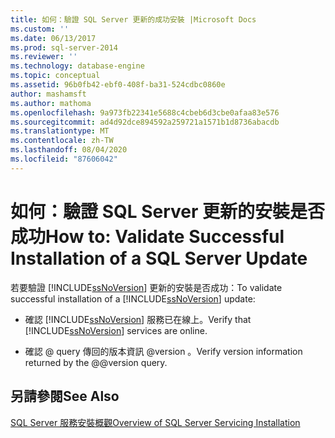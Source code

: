 ```yaml
---
title: 如何：驗證 SQL Server 更新的成功安裝 |Microsoft Docs
ms.custom: ''
ms.date: 06/13/2017
ms.prod: sql-server-2014
ms.reviewer: ''
ms.technology: database-engine
ms.topic: conceptual
ms.assetid: 96b0fb42-ebf0-408f-ba31-524cdbc0860e
author: mashamsft
ms.author: mathoma
ms.openlocfilehash: 9a973fb22341e5688c4cbeb6d3cbe0afaa83e576
ms.sourcegitcommit: ad4d92dce894592a259721a1571b1d8736abacdb
ms.translationtype: MT
ms.contentlocale: zh-TW
ms.lasthandoff: 08/04/2020
ms.locfileid: "87606042"
---
```

# <a name="how-to-validate-successful-installation-of-a-sql-server-update"></a><span data-ttu-id="feae7-102">如何：驗證 SQL Server 更新的安裝是否成功</span><span class="sxs-lookup"><span data-stu-id="feae7-102">How to: Validate Successful Installation of a SQL Server Update</span></span>
  <span data-ttu-id="feae7-103">若要驗證 [!INCLUDE[ssNoVersion](../../includes/ssnoversion-md.md)] 更新的安裝是否成功：</span><span class="sxs-lookup"><span data-stu-id="feae7-103">To validate successful installation of a [!INCLUDE[ssNoVersion](../../includes/ssnoversion-md.md)] update:</span></span>  
  
-   <span data-ttu-id="feae7-104">確認 [!INCLUDE[ssNoVersion](../../includes/ssnoversion-md.md)] 服務已在線上。</span><span class="sxs-lookup"><span data-stu-id="feae7-104">Verify that [!INCLUDE[ssNoVersion](../../includes/ssnoversion-md.md)] services are online.</span></span>  
  
-   <span data-ttu-id="feae7-105">確認 @ query 傳回的版本資訊 @version 。</span><span class="sxs-lookup"><span data-stu-id="feae7-105">Verify version information returned by the @@version query.</span></span>  
  
## <a name="see-also"></a><span data-ttu-id="feae7-106">另請參閱</span><span class="sxs-lookup"><span data-stu-id="feae7-106">See Also</span></span>  
 [<span data-ttu-id="feae7-107">SQL Server 服務安裝概觀</span><span class="sxs-lookup"><span data-stu-id="feae7-107">Overview of SQL Server Servicing Installation</span></span>](../../../2014/sql-server/install/overview-of-sql-server-servicing-installation.md)  
  
  
